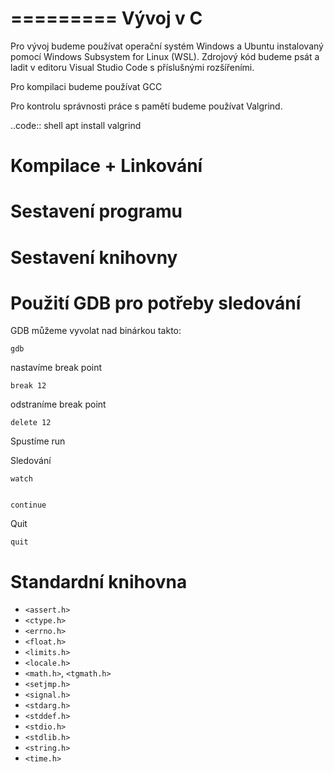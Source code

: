 =========
Vývoj v C
=========

Pro vývoj budeme používat operační systém Windows a Ubuntu instalovaný pomocí Windows Subsystem for Linux (WSL). Zdrojový kód budeme psát a ladit v editoru Visual Studio Code s příslušnými rozšířeními.


Pro kompilaci budeme používat GCC

Pro kontrolu správnosti práce s pamětí budeme používat Valgrind.

..code:: shell
    apt install valgrind


Kompilace + Linkování
=====================


Sestavení programu
==================


Sestavení knihovny
==================


Použití GDB pro potřeby sledování
=================================

GDB můžeme vyvolat nad binárkou takto:

    gdb

nastavíme break point

    break 12

odstraníme break point

    delete 12


Spustíme
    run


Sledování

    watch


    continue

Quit

    quit


Standardní knihovna
===================

* `<assert.h>`
* `<ctype.h>`
* `<errno.h>`
* `<float.h>`
* `<limits.h>`
* `<locale.h>`
* `<math.h>`, `<tgmath.h>`
* `<setjmp.h>`
* `<signal.h>`
* `<stdarg.h>`
* `<stddef.h>`
* `<stdio.h>`
* `<stdlib.h>`
* `<string.h>`
* `<time.h>`